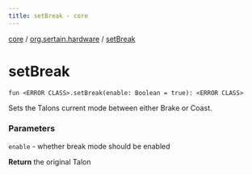```yaml
---
title: setBreak - core
---
```


[core](../index.md) / [org.sertain.hardware](index.md) / [setBreak](.)

# setBreak

`fun <ERROR CLASS>.setBreak(enable: Boolean = true): <ERROR CLASS>`

Sets the Talons current mode between either Brake or Coast.

### Parameters

`enable` - whether break mode should be enabled

**Return**
the original Talon


